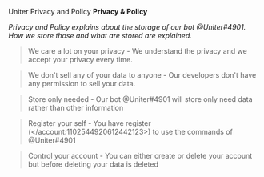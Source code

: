 Uniter Privacy and Policy
**Privacy & Policy**

*Privacy and Policy explains about the storage of our bot @Uniter#4901. How we store those and what are stored are explained.*

> We care a lot on your privacy - We understand the privacy and we accept your privacy every time.

> We don't sell any of your data to anyone - Our developers don't have any permission to sell your data.

> Store only needed - Our bot @Uniter#4901 will store only need data rather than other information

> Register your self - You have register (</account:1102544920612442123>) to use the commands of @Uniter#4901

> Control your account - You can either create or delete your account but before deleting your data is deleted
